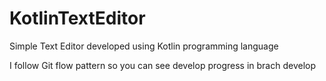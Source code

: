 # KotlinTextEditor
Simple Text Editor developed using Kotlin programming language

I follow Git flow pattern so you can see develop progress in brach develop
